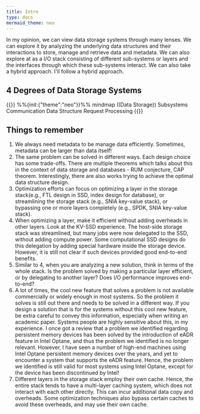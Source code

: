 ```yaml
---
title: Intro
type: docs
mermaid_theme: neo
---
```


In my opinion, we can view data storage systems through many lenses.
We can explore it by analyzing the underlying data structures and their 
interactions to store, manage and retrieve data and metadata.
We can also explore at as a I/O stack consisting of different sub-systems or 
layers and the interfaces through which these sub-systems interact.
We can also take a hybrid approach. 
I'll follow a hybrid approach. 

## 4 Degrees of Data Storage Systems

{{<mermaid>}}
%%{init:{"theme":"neo"}}%%
mindmap
((Data Storage))
  Subsystems
  Communication
  Data Structure
  Request Processing
{{</mermaid>}}


## Things to remember

1. We always need metadata to be manage data efficiently. Sometimes, metadata can be larger than data itself! 
2. The same problem can be solved in different ways. Each design choice has some trade-offs. There are multiple theorems which talks about this in the context of data storage and databases - RUM conjecture, CAP theorem. Interestingly, there are also works trying to achieve the optimal data structure design.
3. Optimization efforts can focus on optimizing a layer in the storage stack(e.g., FTL design in SSD, index design for database), or streamlining the storage stack (e.g., SNIA key-value stack), or bypassing one or more layers completely (e.g., SPDK, SNIA key-value stack). 
4. When optimizing a layer, make it efficient without adding overheads in other layers. Look at the KV-SSD experience. The host-side storage stack was streamlined, but many jobs were now delegated to the SSD, without adding compute power. Some computational SSD designs do this delegation by adding special hardware inside the storage device. However, it is still not clear if such devices provided good end-to-end benefits.
5. Similar to 4, when you are analyzing a new solution, think in terms of the whole stack. Is the problem solved by making a particular layer efficient, or by delegating to another layer? Does I/O performance improves end-to-end?
6. A lot of times, the cool new feature that solves a problem is not available commercially or widely enough in most systems. So the problem it solves is still out there and needs to be solved in a different way. If you design a solution that is for the systems without this cool new feature, be extra careful to convey this information, especially when writing an academic paper. Systems people are highly sensitive about this, in my experience. I once got a review that a problem we identified regarding persistent memory devices has been solved by the introduction of eADR feature in Intel Optane, and thus the problem we identified is no longer relevant. However, I have seen a number of high-end machines using Intel Optane persistent memory devices over the years, and yet to encounter a system that supports the eADR feature. Hence, the problem we identified is still valid for most systems using Intel Optane, except for the device has been discontinued by Intel!
7. Different layers in the storage stack employ their own cache. Hence, the entire stack tends to have a multi-layer caching system, which does not interact with each other directly. This can incur additional data copy and overheads. Some optimization techniques also bypass certain caches to avoid these overheads, and may use their own cache.